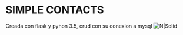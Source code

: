# SIMPLE CONTACTS

Creada con flask y pyhon 3.5, crud con su conexion a mysql
![N|Solid](https://ibb.co/wQcXkZT)
